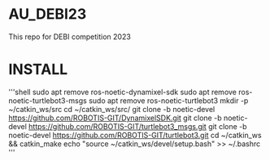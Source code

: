# AU_DEBI23
This repo for DEBI competition 2023 



# INSTALL 
'''shell
sudo apt remove ros-noetic-dynamixel-sdk
sudo apt remove ros-noetic-turtlebot3-msgs
sudo apt remove ros-noetic-turtlebot3
mkdir -p ~/catkin_ws/src
cd ~/catkin_ws/src/
git clone -b noetic-devel https://github.com/ROBOTIS-GIT/DynamixelSDK.git
git clone -b noetic-devel https://github.com/ROBOTIS-GIT/turtlebot3_msgs.git
git clone -b noetic-devel https://github.com/ROBOTIS-GIT/turtlebot3.git
cd ~/catkin_ws && catkin_make
echo "source ~/catkin_ws/devel/setup.bash" >> ~/.bashrc
'''

